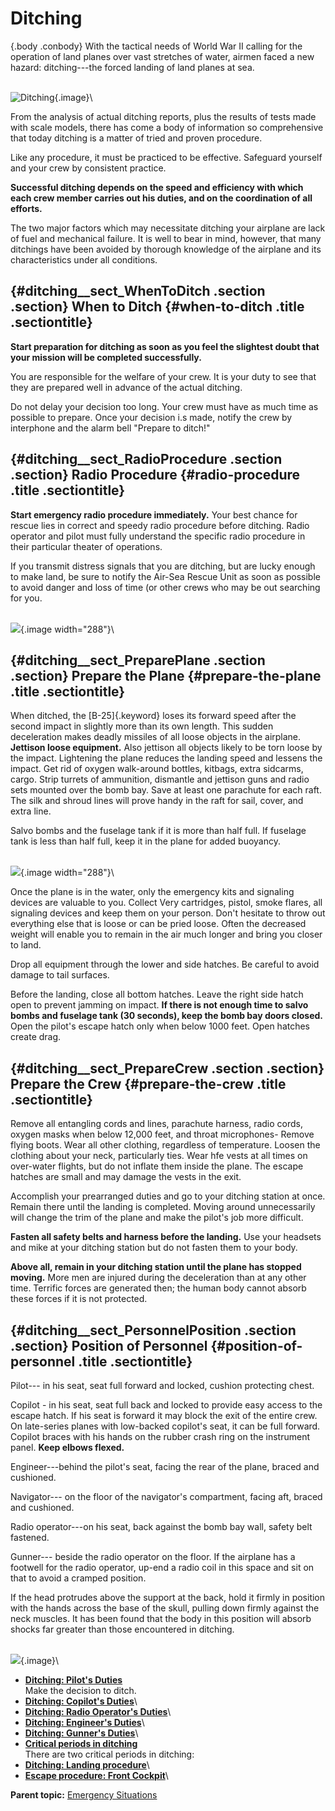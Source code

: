 
Ditching
========

 {.body .conbody}
With the tactical needs of World War II calling for the operation of
land planes over vast stretches of water, airmen faced a new hazard:
ditching---the forced landing of land planes at sea.

\
![Ditching](../images/ditching.png){.image}\

From the analysis of actual ditching reports, plus the results of tests
made with scale models, there has come a body of information so
comprehensive that today ditching is a matter of tried and proven
procedure.

Like any procedure, it must be practiced to be effective. Safeguard
yourself and your crew by consistent practice.

**Successful ditching depends on the speed and efficiency with which
each crew member carries out his duties, and on the coordination of all
efforts.**

The two major factors which may necessitate ditching your airplane are
lack of fuel and mechanical failure. It is well to bear in mind,
however, that many ditchings have been avoided by thorough knowledge of
the airplane and its characteristics under all conditions.

 {#ditching__sect_WhenToDitch .section .section}
When to Ditch {#when-to-ditch .title .sectiontitle}
-------------

**Start preparation for ditching as soon as you feel the slightest doubt
that your mission will be completed successfully.**

You are responsible for the welfare of your crew. It is your duty to see
that they are prepared well in advance of the actual ditching.

Do not delay your decision too long. Your crew must have as much time as
possible to prepare. Once your decision i.s made, notify the crew by
interphone and the alarm bell \"Prepare to ditch!\"


 {#ditching__sect_RadioProcedure .section .section}
Radio Procedure {#radio-procedure .title .sectiontitle}
---------------

**Start emergency radio procedure immediately.** Your best chance for
rescue lies in correct and speedy radio procedure before ditching. Radio
operator and pilot must fully understand the specific radio procedure in
their particular theater of operations.

If you transmit distress signals that you are ditching, but are lucky
enough to make land, be sure to notify the Air-Sea Rescue Unit as soon
as possible to avoid danger and loss of time (or other crews who may be
out searching for you.

\
![](../images/radio_sos.png){.image width="288"}\


 {#ditching__sect_PreparePlane .section .section}
Prepare the Plane {#prepare-the-plane .title .sectiontitle}
-----------------

When ditched, the [B-25]{.keyword} loses its forward speed after the
second impact in slightly more than its own length. This sudden
deceleration makes deadly missiles of all loose objects in the airplane.
**Jettison loose equipment.** Also jettison all objects likely to be
torn loose by the impact. Lightening the plane reduces the landing speed
and lessens the impact. Get rid of oxygen walk-around bottles, kitbags,
extra sidcarms, cargo. Strip turrets of ammunition, dismantle and
jettison guns and radio sets mounted over the bomb bay. Save at least
one parachute for each raft. The silk and shroud lines will prove handy
in the raft for sail, cover, and extra line.

Salvo bombs and the fuselage tank if it is more than half full. If
fuselage tank is less than half full, keep it in the plane for added
buoyancy.

\
![](../images/jettison_loose_equip.png){.image width="288"}\

Once the plane is in the water, only the emergency kits and signaling
devices are valuable to you. Collect Very cartridges, pistol, smoke
flares, all signaling devices and keep them on your person. Don\'t
hesitate to throw out everything else that is loose or can be pried
loose. Often the decreased weight will enable you to remain in the air
much longer and bring you closer to land.

Drop all equipment through the lower and side hatches. Be careful to
avoid damage to tail surfaces.

Before the landing, close all bottom hatches. Leave the right side hatch
open to prevent jamming on impact. **If there is not enough time to
salvo bombs and fuselage tank (30 seconds), keep the bomb bay doors
closed.** Open the pilot\'s escape hatch only when below 1000 feet. Open
hatches create drag.


 {#ditching__sect_PrepareCrew .section .section}
Prepare the Crew {#prepare-the-crew .title .sectiontitle}
----------------

Remove all entangling cords and lines, parachute harness, radio cords,
oxygen masks when below 12,000 feet, and throat microphones- Remove
flying boots. Wear all other clothing, regardless of temperature. Loosen
the clothing about your neck, particularly ties. Wear hfe vests at all
times on over-water flights, but do not inflate them inside the plane.
The escape hatches are small and may damage the vests in the exit.

Accomplish your prearranged duties and go to your ditching station at
once. Remain there until the landing is completed. Moving around
unnecessarily will change the trim of the plane and make the pilot\'s
job more difficult.

**Fasten all safety belts and harness before the landing.** Use your
headsets and mike at your ditching station but do not fasten them to
your body.

**Above all, remain in your ditching station until the plane has stopped
moving.** More men are injured during the deceleration than at any other
time. Terrific forces are generated then; the human body cannot absorb
these forces if it is not protected.


 {#ditching__sect_PersonnelPosition .section .section}
Position of Personnel {#position-of-personnel .title .sectiontitle}
---------------------

Pilot--- in his seat, seat full forward and locked, cushion protecting
chest.

Copilot - in his seat, seat full back and locked to provide easy access
to the escape hatch. If his seat is forward it may block the exit of the
entire crew. On late-series planes with low-backed copilot\'s seat, it
can be full forward. Copilot braces with his hands on the rubber crash
ring on the instrument panel. **Keep elbows flexed.**

Engineer---behind the pilot\'s seat, facing the rear of the plane,
braced and cushioned.

Navigator--- on the floor of the navigator\'s compartment, facing aft,
braced and cushioned.

Radio operator---on his seat, back against the bomb bay wall, safety
belt fastened.

Gunner--- beside the radio operator on the floor. If the airplane has a
footwell for the radio operator, up-end a radio coil in this space and
sit on that to avoid a cramped position.

If the head protrudes above the support at the back, hold it firmly in
position with the hands across the base of the skull, pulling down
firmly against the neck muscles. It has been found that the body in this
position will absorb shocks far greater than those encountered in
ditching.

\
![](../images/brace.png){.image}\



-   **[Ditching: Pilot\'s
    Duties](../topics/tk_DitchingPilotSDuties.md)**\
    Make the decision to ditch.
-   **[Ditching: Copilot\'s
    Duties](../topics/DitchingCopilotSDuties.md)**\
-   **[Ditching: Radio Operator\'s
    Duties](../topics/DitchingRadioOperatorSDuties.md)**\
-   **[Ditching: Engineer\'s
    Duties](../topics/DitchingEngineerSDuties.md)**\
-   **[Ditching: Gunner\'s
    Duties](../topics/DitchingGunnerSDuties.md)**\
-   **[Critical periods in
    ditching](../topics/CriticalPeriodsInDitching.md)**\
    There are two critical periods in ditching:
-   **[Ditching: Landing
    procedure](../topics/DitchingLandingProcedure.md)**\
-   **[Escape procedure: Front
    Cockpit](../topics/DitchingEscapeProcedure.md)**\



**Parent topic:** [Emergency
Situations](../topics/emergency_situations.md "This section covers what to do in specific emergency situations, including fire aboard the B-25 while in flight, bailing out, forced landings and ditching the airplane.")



